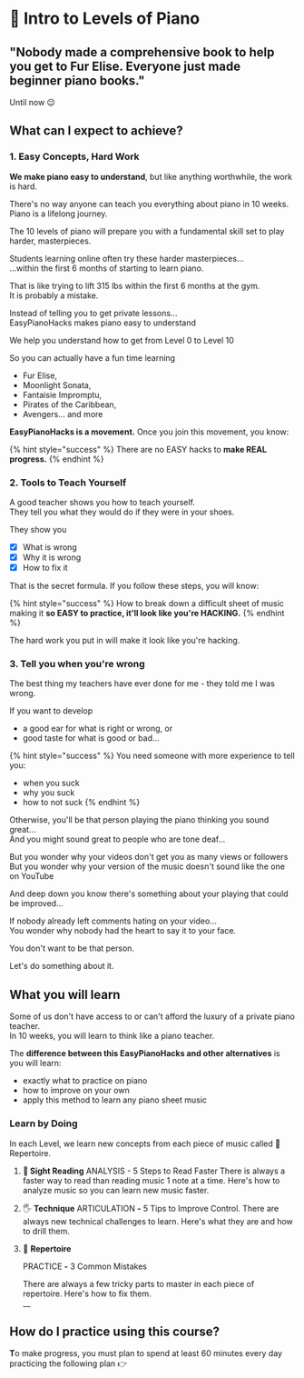 # 🎹 Intro to Levels of Piano

## "**Nobody made a comprehensive book to help you get to Fur Elise. Everyone just made beginner piano books."**

Until now 😉

## **What can I expect to achieve?** 

### **1. Easy Concepts, Hard Work**

**We make piano easy to understand**, but like anything worthwhile, the work is hard.  
  
There's no way anyone can teach you everything about piano in 10 weeks. Piano is a lifelong journey.   
  
The 10 levels of piano will prepare you with a fundamental skill set to play harder, masterpieces.  
  
Students learning online often try these harder masterpieces...  
...within the first 6 months of starting to learn piano.  
  
That is like trying to lift 315 lbs within the first 6 months at the gym.  
It is probably a mistake.  
  
Instead of telling you to get private lessons...  
EasyPianoHacks makes piano easy to understand

We help you understand how to get from Level 0 to Level 10  
  
So you can actually have a fun time learning 

* Fur Elise, 
* Moonlight Sonata, 
* Fantaisie Impromptu, 
* Pirates of the Caribbean, 
* Avengers... and more

**EasyPianoHacks is a movement.** Once you join this movement, you know:

{% hint style="success" %}
There are no EASY hacks to **make REAL progress.**
{% endhint %}

### 2. Tools to Teach Yourself

A good teacher shows you how to teach yourself.  
They tell you what they would do if they were in your shoes.  
  
They show you

* [x] What is wrong
* [x] Why it is wrong
* [x] How to fix it

That is the secret formula. If you follow these steps, you will know:

{% hint style="success" %}
How to break down a difficult sheet of music making it **so EASY to practice, it'll look like you're HACKING.**
{% endhint %}

The hard work you put in will make it look like you're hacking.  
  


### 3. Tell you when you're wrong

The best thing my teachers have ever done for me - they told me I was wrong.

If you want to develop 

* a good ear for what is right or wrong, or
* good taste for what is good or bad...

{% hint style="success" %}
You need someone with more experience to tell you:

* when you suck
* why you suck
* how to not suck 
{% endhint %}

Otherwise, you'll be that person playing the piano thinking you sound great...  
And you might sound great to people who are tone deaf...

But you wonder why your videos don't get you as many views or followers  
But you wonder why your version of the music doesn't sound like the one on YouTube  
  
And deep down you know there's something about your playing that could be improved...  
  
If nobody already left comments hating on your video...   
You wonder why nobody had the heart to say it to your face.  
  
You don't want to be that person.

Let's do something about it.

## **What you will learn**

Some of us don't have access to or can't afford the luxury of a private piano teacher.   
In 10 weeks, you will learn to think like a piano teacher. 

The **difference between this EasyPianoHacks and other alternatives** is you will learn:

* exactly what to practice on piano
* how to improve on your own
* apply this method to learn any piano sheet music 

### **Learn by Doing**

In each Level, we learn new concepts from each piece of music called 🎹 Repertoire.

1. **🎼 Sight Reading** ANALYSIS - 5 Steps to Read Faster  There is always a faster way to read than reading music 1 note at a time. Here's how to analyze music so you can learn new music faster. 
2. 🖐 **Technique** ARTICULATION **-** 5 Tips to Improve Control.   There are always new technical challenges to learn. Here's what they are and how to drill them. 
3. 🎹 **Repertoire** 

   PRACTICE **-** 3 Common Mistakes  
  
   There are always a few tricky parts to master in each piece of repertoire. Here's how to fix them.  
   __

## **How do I practice using this course?**

**T**o make progress, you must plan to spend at least 60 minutes every day practicing the following plan 👉

